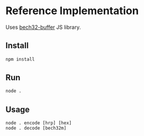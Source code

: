 # Reference Implementation
Uses [bech32-buffer](https://www.npmjs.com/package/bech32-buffer) JS library.

## Install
```bash
npm install
```

## Run
```bash
node .
```

## Usage
```
node . encode [hrp] [hex]
node . decode [bech32m]
```